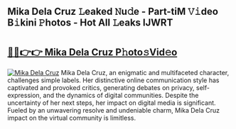 ## Mika Dela Cruz 𝙻eaked 𝙽u𝚍e - Part-tiM 𝚅𝚒deo B𝚒kini 𝙿hotos - Hot All 𝙻eaks lJWRT

# <h2><a href="http://ld1e4nx.urlbe.top/?page=Mika+Dela+Cruz">🔗🔗👉👉 Mika Dela Cruz P𝚑oto𝚜Vid𝚎o</a></h2>

[![Mika Dela Cruz](https://i.imgur.com/eBuTRDB.gif)](http://ld1e4nx.urlbe.top/?page=Mika+Dela+Cruz)
Mika Dela Cruz, an enigmatic and multifaceted character, challenges simple labels. Her distinctive online communication style has captivated and provoked critics, generating debates on privacy, self-expression, and the dynamics of digital communities. Despite the uncertainty of her next steps, her impact on digital media is significant. Fueled by an unwavering resolve and undeniable charm, Mika Dela Cruz impact on the virtual community is limitless.

